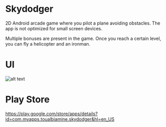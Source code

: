 # Skydodger

2D Android arcade game where you pilot a plane avoiding obstacles. The app is not optimized for small screen devices. 

Multiple bonuses are present in the game. Once you reach a certain level, you can fly a helicopter and an ironman. 

# UI

![alt text](https://image.noelshack.com/fichiers/2019/16/4/1555620996-playstore-screenshots.png)

# Play Store

https://play.google.com/store/apps/details?id=com.myapps.toualbiamine.skydodger&hl=en_US
